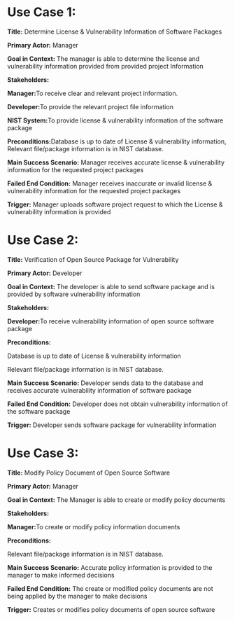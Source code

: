 <div>
<h1>
Use Case 1: 
</h1>
<p><b>Title:</b> Determine License & Vulnerability Information of Software Packages </p>
<p><b>Primary Actor:</b> Manager</p>
<p><b>Goal in Context:</b> The manager is able to determine the license and vulnerability information provided from provided project Information 
<p><b>Stakeholders:</b>
<p><b>Manager:</b>To receive clear and relevant project information.</p> 
<p><b>Developer:</b>To provide the relevant project file information</p>
<p><b>NIST System:</b>To provide license & vulnerability information of the software package</p>

<p><b>Preconditions:</b>Database is up to date of License & vulnerability information, Relevant file/package information is in NIST database.</p>

<p><b>Main Success Scenario:</b> Manager receives accurate license & vulnerability information for the requested project packages</p>

<p><b>Failed End Condition:</b> Manager receives inaccurate or invalid license & vulnerability information for the requested project packages</p> 

<p><b>Trigger:</b> Manager uploads software project request to which the License & vulnerability information is provided</p>

</div>

<div>
<h1>
Use Case 2: 
</h1>
<p><b>Title:</b> Verification of Open Source Package for Vulnerability </p>
<p><b>Primary Actor:</b> Developer</p>
<p><b>Goal in Context:</b> The developer is able to send software package and is provided by software vulnerability information</p> 

<p><b>Stakeholders:</b>
<p><b>Developer:</b>To receive vulnerability information of open source software package</p>

<p><b>Preconditions:</b></p>

  <p>Database is up to date of License & vulnerability information</p> 
  <p>Relevant file/package information is in NIST database.</p> 
<p><b>Main Success Scenario:</b> Developer sends data to the database and receives accurate vulnerability information of software package</p>

<p><b>Failed End Condition:</b> Developer does not obtain vulnerability information of the software package</p> 

<p><b>Trigger:</b> Developer sends software package for vulnerability information </p>

</div>

<div>
<h1>
Use Case 3: 
</h1>
<p><b>Title:</b> Modify Policy Document of Open Source Software </p>
<p><b>Primary Actor:</b> Manager</p>
<p><b>Goal in Context:</b> The Manager is able to create or modify policy documents</p> 

<p><b>Stakeholders:</b>
<p><b>Manager:</b>To create or modify policy information documents</p>

<p><b>Preconditions:</b></p>

  <p>Relevant file/package information is in NIST database.</p> 

<p><b>Main Success Scenario:</b> Accurate policy information is provided to the manager to make informed decisions </p>

<p><b>Failed End Condition:</b> The create or modified policy documents are not being applied by the manager to make decisions </p> 

<p><b>Trigger:</b> Creates or modifies policy documents of open source software </p>

</div>



